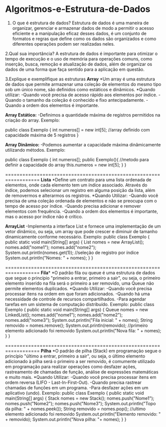 # Algoritmos-e-Estrutura-de-Dados
1. O que é estrutura de dados?
Estrutura de dados é uma maneira de organizar, gerenciar e armazenar dados de modo a permitir o acesso eficiente e a manipulação eficaz desses dados, é um conjunto de formatos e regras que define como os dados são organizados e como diferentes operações podem ser realizadas neles.

2.Qual sua importância?
A estrutura de dados é importante para otimizar o tempo de execução e o uso de memória para operações comuns, como inserção, busca, remoção e atualização de dados, além de organizar os dados de uma forma que faça sentido para a aplicação em questão.

3.Explique e exemplifique as estruturas
**Array**
*Um array é uma estrutura de dados que permite armazenar uma coleção de elementos do mesmo tipo sob um único nome, são definidos como estáticos e dinâmicos.
*Quando utilizar: 
-Quando você precisa de acesso rápido aos elementos por índice. 
-Quando o tamanho da coleção é conhecido e fixo antecipadamente. 
-Quando a ordem dos elementos é importante. 

**Array Estático:**
-Definimos a quantidade máxima de registros permitidos na criação do array.
Exemplo:

public class Exemplo {
        int numeros[] = new int[5]; //array definido com capacidade máxima de 5 registros
}

**Array Dinâmico:**
-Podemos aumentar a capacidade máxima dinâmicamente utilizando métodos.
Exemplo:

public class Exemplo {
        int numeros[]; 
    public Exemplo(){ //metodo para definir a capacidade do array
        this.numeros = new int[5];
    }
}

==================================================================
**Lista**
*Define um contrato para uma lista ordenada de elementos, onde cada elemento tem um índice associado. Através do índice, podemos selecionar um registro em alguma posição da lista, além de removermos e alterarmos os registros.
*Quando Utilizar: 
-Quando você precisa de uma coleção ordenada de elementos e não se preocupa com o tempo de acesso por índice. 
-Quando precisa adicionar e remover elementos com frequência. 
-Quando a ordem dos elementos é importante, mas o acesso por índice não é crítico. 

**ArrayList**
-Implementa a interface List e fornece uma implementação de um vetor dinâmico, ou seja, um array que pode crescer e diminuir de tamanho dinamicamente conforme necessário.
Exemplo:
public class Exemplo {
public static void main(String[] args) {
    List<String> nomes = new ArrayList<String>();
    nomes.add("nome1");
    nomes.add("nome2");
    System.out.println(nomes.get(1)); //seleção de registro por índice
    System.out.println("Nomes: " + nomes);
}
}

==================================================================
**Fila***
*O padrão fila ou queue é uma estrutura de dados que segue o princípio "primeiro a entrar, primeiro a sair", ou seja, o primeiro elemento inserido na fila será o primeiro a ser removido, uma Queue não permite elementos duplicados.
*Quando Utilizar: 
-Quando você precisa processar itens na ordem em que foram adicionados. 
-Quando há uma necessidade de controle de recursos compartilhados. 
-Para agendar tarefas em um sistema de computação distribuído. 
Exemplo:
public class Exemplo {
public static void main(String[] args) {
    Queue<String> nomes = new LinkedList<String>();
    nomes.add("nome1");
    nomes.add("nome2");
    nomes.add("nome3");
    System.out.println("Fila inicial: " + nomes);
    String removido = nomes.remove();
    System.out.println(removido); //primeiro elemento adicionado foi removido
    System.out.println("Nova fila: " + nomes);
}
}

==================================================================
**Pilha**
*O padrão de pilha (Stack) em programação segue o princípio "último a entrar, primeiro a sair", ou seja, o último elemento adicionado à pilha será o primeiro a ser removido, é comumente utilizado em programação para realizar operações como desfazer ações, rastreamento de chamadas de função, análise de expressões matemáticas e muito mais.
*Quando Utilizar: 
-Quando você precisa processar itens em ordem reversa (LIFO - Last-In-First-Out). 
-Quando precisa rastrear chamadas de funções em um programa. 
-Para desfazer ações em um aplicativo (undo). 
Exemplo:
public class Exemplo {
public static void main(String[] args) {
    Stack<String> nomes = new Stack<String>();
    nomes.push("Nome1");
    nomes.push("Nome2");
    nomes.push("Nome3");
    System.out.println("Topo da pilha: " + nomes.peek());
    String removido = nomes.pop(); //ultimo elemento adicionado foi removido
    System.out.println("Elemento removido: " + removido);
    System.out.println("Nova pilha: "+ nomes);
}
}
